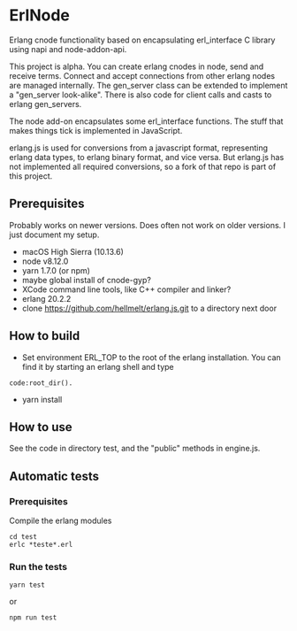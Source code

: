 # ErlNode

Erlang cnode functionality based on encapsulating erl_interface C
library using napi and node-addon-api.

This project is alpha. You can create erlang cnodes in node, send and
receive terms. Connect and accept connections from other erlang nodes
are managed internally. The gen_server class can be extended to
implement a "gen_server look-alike". There is
also code for client calls and casts to erlang gen_servers.

The node add-on encapsulates some erl_interface functions. The stuff
that makes things tick is implemented in JavaScript.

erlang.js is used for conversions from a javascript format, representing
erlang data types, to erlang binary format, and vice versa. But
erlang.js has not implemented all required conversions, so a fork of
that repo is part of this project.

## Prerequisites

Probably works on newer versions. Does often not work on older versions.
I just document my setup.

* macOS High Sierra (10.13.6)
* node v8.12.0
* yarn 1.7.0 (or npm)
* maybe global install of cnode-gyp?
* XCode command line tools, like C++ compiler and linker?
* erlang 20.2.2
* clone https://github.com/hellmelt/erlang.js.git to a directory next
    door

## How to build

* Set environment ERL_TOP to the root of the erlang installation. You
    can find it by starting an erlang shell and type

```
code:root_dir().
```

* yarn install

## How to use

See the code in directory test, and the "public" methods in engine.js.

## Automatic tests

### Prerequisites

Compile the erlang modules

```
cd test
erlc *teste*.erl
```

### Run the tests

```
yarn test
```

or

```
npm run test
```

